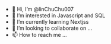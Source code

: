 - 👋 Hi, I’m @linChuChu007
- 👀 I’m interested in Javascript and SQL
- 🌱 I’m currently learning Nextjss
- 💞️ I’m looking to collaborate on ...
- 📫 How to reach me ...

<!---
linChuChu007/linChuChu007 is a ✨ special ✨ repository because its `README.md` (this file) appears on your GitHub profile.
You can click the Preview link to take a look at your changes.
--->
